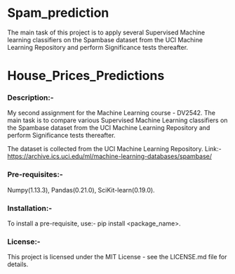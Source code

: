 # Spam_prediction
The main task of this project is to apply several Supervised Machine learning classifiers on the Spambase dataset from the UCI Machine Learning Repository and perform Significance tests thereafter.

# House_Prices_Predictions

### Description:-

My second assignment for the Machine Learning course - DV2542. The main task is to compare various Supervised Machine Learning classifiers on the Spambase dataset from the UCI Machine Learning Repository and perform Significance tests thereafter.

The dataset is collected from the UCI Machine Learning Repository.
Link:- https://archive.ics.uci.edu/ml/machine-learning-databases/spambase/


### Pre-requisites:-

Numpy(1.13.3), Pandas(0.21.0), SciKit-learn(0.19.0).

### Installation:-

To install a pre-requisite, use:- pip install <package_name>.

### License:-

This project is licensed under the MIT License - see the LICENSE.md file for details.
